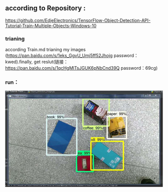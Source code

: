 ## according to Repository :  
https://github.com/EdjeElectronics/TensorFlow-Object-Detection-API-Tutorial-Train-Multiple-Objects-Windows-10

### trianing
according Train.md trianing my images (https://pan.baidu.com/s/1eks_GgvU_Umj5ff52Jhojg password：kwed).finally, get reslut(链接：https://pan.baidu.com/s/1qcHgMlTsJGUK6pNbCnd39Q password：69cg) 
### run：  
![image](result.jpg)







